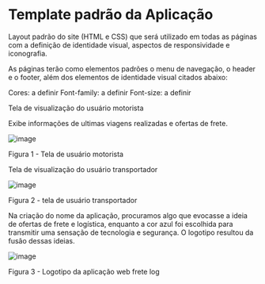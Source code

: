 # Template padrão da Aplicação

Layout padrão do site (HTML e CSS) que será utilizado em todas as páginas com a definição de identidade visual, aspectos de responsividade e iconografia.

As páginas terão como elementos padrões o menu de navegação, o header e o footer, além dos elementos de identidade visual citados abaixo:

Cores: a definir
Font-family: a definir
Font-size: a definir

Tela de visualização do usuário motorista

Exibe informações de ultimas viagens realizadas e ofertas de frete.

![image](https://github.com/ICEI-PUC-Minas-PMV-ADS/pmv-ads-2024-1-e1-proj-web-t12-fretelog/assets/165726700/a82ab8cf-9552-4025-ad12-c15129f65090)

Figura 1 - Tela de usuário motorista

Tela de visualização do usuário transportador

![image](https://github.com/ICEI-PUC-Minas-PMV-ADS/pmv-ads-2024-1-e1-proj-web-t12-fretelog/assets/165726700/f7bb339d-b20f-4f85-a94f-841e8f9c7c92)

Figura 2 - tela de usuário transportador

Na criação do nome da aplicação, procuramos algo que evocasse a ideia de ofertas de frete e logística, enquanto a cor azul foi escolhida para transmitir uma sensação de tecnologia e segurança. O logotipo resultou da fusão dessas ideias.

![image](https://github.com/ICEI-PUC-Minas-PMV-ADS/pmv-ads-2024-1-e1-proj-web-t12-fretelog/assets/165726700/723636f2-a58e-45db-9bef-c8e2ac62336a)

Figura 3 - Logotipo da aplicação web frete log
